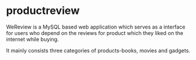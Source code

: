 # productreview

WeReview is a MySQL based web application which serves as a interface for users who depend on the reviews for product which they liked on the internet while buying.

It mainly consists three categories of products-books, movies and gadgets.
